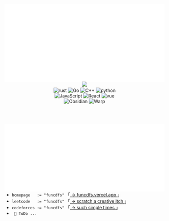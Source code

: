 


<div>
<img align='left' src="https://github.com/fengwei2002/fengwei2002/blob/main/calendar.svg">
<p align="center">
    <img src="https://readme-typing-svg.demolab.com?font=Fira+Code&weight=900&size=19&duration=4999&pause=1000&color=9400D3&background=BCFFFE00&center=true&vCenter=true&random=false&width=215&lines=func[tion]+dfs" height="64" algin="center"/>
      </br>
  <img alt="rust" src="https://img.shields.io/badge/Rust-ba9275?style=flat-square&logo=rust">
  <img alt="Go" src="https://img.shields.io/badge/Go-0084FF?style=flat-square&logo=Go&logoColor=white">
  <img alt="C++" src="https://img.shields.io/badge/C++-f34b7d?style=flat-square&logo=c%2b%2b">
  <img alt="python" src="https://img.shields.io/badge/Python-446f9c?style=flat-square&logo=python&logoColor=white">
  </br>
  <img alt="JavaScript" src="https://img.shields.io/badge/JavaScript-000000?style=flat-square&logo=javascript">
  <img alt="React" src="https://img.shields.io/badge/React-3572a5?style=flat-square&logo=React&logoColor=9cf">
  <img alt="vue" src="https://img.shields.io/badge/Vue-007777?style=flat-square&logo=vue.js">
  </br>
  <img alt="Obsidian" src="https://img.shields.io/badge/Obsidian-6142b6?style=flat-square&logo=obsidian&logoColor=white">
  <img alt="Warp" src="https://img.shields.io/badge/Warp-202020?style=flat-square&logo=warp&logoColor=white">

</p>



</p>

</div> 

</br>

</br>

<div>
<img align='left' alt="isocalendar" src="https://github.com/fengwei2002/fengwei2002/blob/main/activity.svg">

<p align="center">

- `homepage   := "funcdfs"` 「[ -> funcdfs.vercel.app  ](https://funcdfs.vercel.app)」
- `leetcode   := "funcdfs"` 「[ -> scratch a creative itch ](https://leetcode.cn/u/funcdfs/)」
- `codeforces := "funcdfs"` 「[ -> such simple times  ](https://codeforces.com/profile/funcdfs) 」
- ` 🐾 ToDo ...`
</p>

</div> 

<!--! 
SJTUer!


-->
